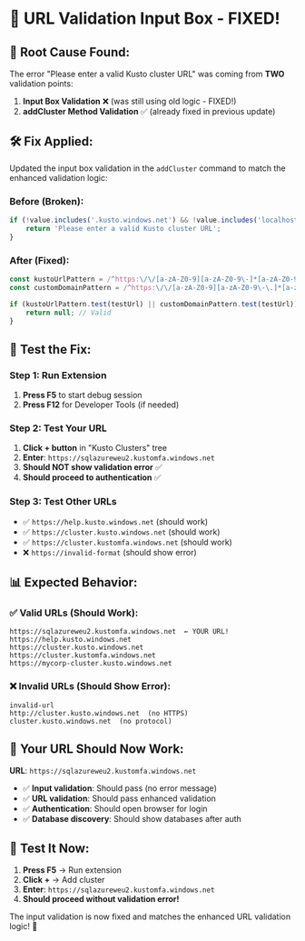 # 🔧 URL Validation Input Box - FIXED!

## 🚨 **Root Cause Found:**

The error "Please enter a valid Kusto cluster URL" was coming from **TWO** validation points:

1. **Input Box Validation** ❌ (was still using old logic - FIXED!)
2. **addCluster Method Validation** ✅ (already fixed in previous update)

## 🛠️ **Fix Applied:**

Updated the input box validation in the `addCluster` command to match the enhanced validation logic:

### **Before (Broken):**
```javascript
if (!value.includes('.kusto.windows.net') && !value.includes('localhost') && !value.includes('127.0.0.1')) {
    return 'Please enter a valid Kusto cluster URL';
}
```

### **After (Fixed):**
```javascript
const kustoUrlPattern = /^https:\/\/[a-zA-Z0-9][a-zA-Z0-9\-]*[a-zA-Z0-9]*\.(kusto|kustomfa|help\.kusto)\.windows\.net$/;
const customDomainPattern = /^https:\/\/[a-zA-Z0-9][a-zA-Z0-9\-\.]*[a-zA-Z0-9]+(:\d+)?$/;

if (kustoUrlPattern.test(testUrl) || customDomainPattern.test(testUrl)) {
    return null; // Valid
}
```

## 🧪 **Test the Fix:**

### Step 1: Run Extension
1. **Press F5** to start debug session
2. **Press F12** for Developer Tools (if needed)

### Step 2: Test Your URL
1. **Click + button** in "Kusto Clusters" tree
2. **Enter**: `https://sqlazureweu2.kustomfa.windows.net`
3. **Should NOT show validation error** ✅
4. **Should proceed to authentication** ✅

### Step 3: Test Other URLs
- ✅ `https://help.kusto.windows.net` (should work)
- ✅ `https://cluster.kusto.windows.net` (should work)  
- ✅ `https://cluster.kustomfa.windows.net` (should work)
- ❌ `https://invalid-format` (should show error)

## 📊 **Expected Behavior:**

### ✅ **Valid URLs (Should Work):**
```
https://sqlazureweu2.kustomfa.windows.net  ← YOUR URL!
https://help.kusto.windows.net
https://cluster.kusto.windows.net
https://cluster.kustomfa.windows.net
https://mycorp-cluster.kusto.windows.net
```

### ❌ **Invalid URLs (Should Show Error):**
```
invalid-url
http://cluster.kusto.windows.net  (no HTTPS)
cluster.kusto.windows.net  (no protocol)
```

## 🎯 **Your URL Should Now Work:**

**URL**: `https://sqlazureweu2.kustomfa.windows.net`
- ✅ **Input validation**: Should pass (no error message)
- ✅ **URL validation**: Should pass enhanced validation
- ✅ **Authentication**: Should open browser for login
- ✅ **Database discovery**: Should show databases after auth

## 🚀 **Test It Now:**

1. **Press F5** → Run extension
2. **Click +** → Add cluster  
3. **Enter**: `https://sqlazureweu2.kustomfa.windows.net`
4. **Should proceed without validation error!**

The input validation is now fixed and matches the enhanced URL validation logic! 🎉
